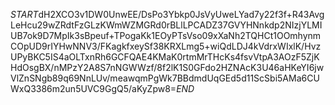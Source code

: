 $START$dH2XCO3v1DW0UnwEE/DsPo3Ybkp0JsVyUweLYad7y22f3f+R43AvgLeHcu29wZRdtFzGLzKWmWZMGRd0rBLlLPCADZ37GVYHNnkdp2NIzjYLMIUB7ok9D7MpIk3sBpeuf+TPogaKk1EOyPTsVso09xXaNh2TQHCt1OOmhynmCOpUD9rIYHwNNV3/FKagkfxeySf38KRXLmg5+wiQdLDJ4kVdrxWIxlK/HvzUPyBKC5IS4aOLTxnRh6GCFQAE4KMaK0rtmMrTHcKs4fsvVtpA3AOzF5ZjKHdOsgBX/nMPzY2A8S7nNGWWzf/8f2lK1S0GFdo2HZNAcK3U46aHKeYI6jwVlZnSNgb89q69NnLUv/meawqmPgWk7BBdmdUqGEd5d11ScSbi5AMa6CUWxQ3386m2un5UVC9GgQ5/aKyZpw8=$END$